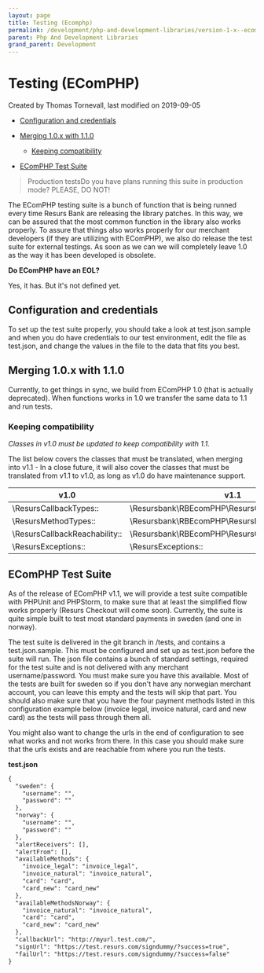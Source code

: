 ```yaml
---
layout: page
title: Testing (Ecomphp)
permalink: /development/php-and-development-libraries/version-1-x--ecomphp-/7438426/
parent: Php And Development Libraries
grand_parent: Development
---
```




# Testing (EComPHP) 
Created by Thomas Tornevall, last modified on 2019-09-05
- [Configuration and
  credentials](#testing(ecomphp)-configurationandcredentials)
- [Merging 1.0.x with 1.1.0](#testing(ecomphp)-merging1.0.xwith1.1.0)
  - [Keeping compatibility](#testing(ecomphp)-keepingcompatibility)

- [EComPHP Test Suite](#testing(ecomphp)-ecomphptestsuite)

> Production testsDo you have plans running this suite in production
> mode? PLEASE, DO NOT!

The EComPHP testing suite is a bunch of function that is being runned
every time Resurs Bank are releasing the library patches. In this way,
we can be assured that the most common function in the library also
works properly. To assure that things also works properly for our
merchant developers (if they are utilizing with EComPHP), we also do
release the test suite for external testings. As soon as we can we will
completely leave 1.0 as the way it has been developed is obsolete.

**Do EComPHP have an EOL?**

Yes, it has. But it's not defined yet.

## Configuration and credentials
To set up the test suite properly, you should take a look at
test.json.sample and when you do have credentials to our test
environment, edit the file as test.json, and change the values in the
file to the data that fits you best.

## Merging 1.0.x with 1.1.0
Currently, to get things in sync, we build from EComPHP 1.0 (that is
actually deprecated). When functions works in 1.0 we transfer the same
data to 1.1 and run tests.

### Keeping compatibility
*Classes in v1.0 must be updated to keep compatibility with 1.1.*

The list below covers the classes that must be translated, when merging
into v1.1 - In a close future, it will also cover the classes that must
be translated from v1.1 to v1.0, as long as v1.0 do have maintenance
support.

| v1.0                          | v1.1                                               | Notes     |
|-------------------------------|----------------------------------------------------|-----------|
| \ResursCallbackTypes::        | \Resursbank\RBEcomPHP\ResursCallbackTypes::        |           |
| \ResursMethodTypes::          | \Resursbank\RBEcomPHP\ResursMethodTypes::          |           |
| \ResursCallbackReachability:: | \Resursbank\RBEcomPHP\ResursCallbackReachability:: |           |
| \ResursExceptions::           | \ResursExceptions::                                | Unchanged |

## EComPHP Test Suite
As of the release of EComPHP v1.1, we will provide a test suite
compatible with PHPUnit and PHPStorm, to make sure that at least the
simplified flow works properly (Resurs Checkout will come soon).
Currently, the suite is quite simple built to test most standard
payments in sweden (and one in norway).

The test suite is delivered in the git branch in /tests, and contains a
test.json.sample. This must be configured and set up as test.json before
the suite will run. The json file contains a bunch of standard settings,
required for the test suite and is not delivered with any merchant
username/password. You must make sure you have this available. Most of
the tests are built for sweden so if you don't have any norwegian
merchant account, you can leave this empty and the tests will skip that
part. You should also make sure that you have the four payment methods
listed in this configuration example below (invoice legal, invoice
natural, card and new card) as the tests will pass through them all.

You might also want to change the urls in the end of configuration to
see what works and not works from there. In this case you should make
sure that the urls exists and are reachable from where you run the
tests.

**test.json**
```xml
{
  "sweden": {
    "username": "",
    "password": ""
  },
  "norway": {
    "username": "",
    "password": ""
  },
  "alertReceivers": [],
  "alertFrom": [],
  "availableMethods": {
    "invoice_legal": "invoice_legal",
    "invoice_natural": "invoice_natural",
    "card": "card",
    "card_new": "card_new"
  },
  "availableMethodsNorway": {
    "invoice_natural": "invoice_natural",
    "card": "card",
    "card_new": "card_new"
  },
  "callbackUrl": "http://myurl.test.com/",
  "signUrl": "https://test.resurs.com/signdummy/?success=true",
  "failUrl": "https://test.resurs.com/signdummy/?success=false"
}
```
